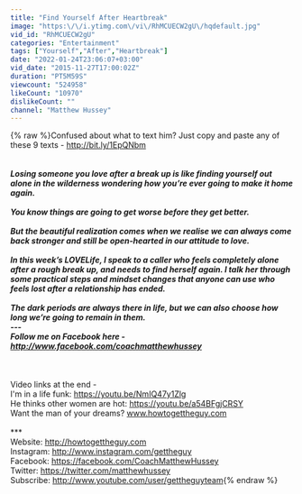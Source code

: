 ```yaml
---
title: "Find Yourself After Heartbreak"
image: "https:\/\/i.ytimg.com\/vi\/RhMCUECW2gU\/hqdefault.jpg"
vid_id: "RhMCUECW2gU"
categories: "Entertainment"
tags: ["Yourself","After","Heartbreak"]
date: "2022-01-24T23:06:07+03:00"
vid_date: "2015-11-27T17:00:02Z"
duration: "PT5M59S"
viewcount: "524958"
likeCount: "10970"
dislikeCount: ""
channel: "Matthew Hussey"
---
```

{% raw %}Confused about what to text him? Just copy and paste any of these 9 texts - <a rel="nofollow" target="blank" href="http://bit.ly/1EpQNbm">http://bit.ly/1EpQNbm</a><br /><br />***<br />Losing someone you love after a break up is like finding yourself out alone in the wilderness wondering how you’re ever going to make it home again.<br /> <br />You know things are going to get worse before they get better.<br /> <br />But the beautiful realization comes when we realise we can always come back stronger and still be open-hearted in our attitude to love.<br /> <br />In this week’s LOVELife, I speak to a caller who feels completely alone after a rough break up, and needs to find herself again. I talk her through some practical steps and mindset changes that anyone can use who feels lost after a relationship has ended.<br /> <br />The dark periods are always there in life, but we can also choose how long we’re going to remain in them. <br />---<br />Follow me on Facebook here - <a rel="nofollow" target="blank" href="http://www.facebook.com/coachmatthewhussey">http://www.facebook.com/coachmatthewhussey</a><br /><br />***<br /><br />Video links at the end -<br />I'm in a life funk: <a rel="nofollow" target="blank" href="https://youtu.be/NmIQ47y1Zlg">https://youtu.be/NmIQ47y1Zlg</a><br />He thinks other women are hot: <a rel="nofollow" target="blank" href="https://youtu.be/a54BFgjCRSY">https://youtu.be/a54BFgjCRSY</a><br />Want the man of your dreams? www.howtogettheguy.com<br /><br />***<br />Website: <a rel="nofollow" target="blank" href="http://howtogettheguy.com">http://howtogettheguy.com</a><br />Instagram: <a rel="nofollow" target="blank" href="http://www.instagram.com/gettheguy">http://www.instagram.com/gettheguy</a><br />Facebook: <a rel="nofollow" target="blank" href="https://facebook.com/CoachMatthewHussey">https://facebook.com/CoachMatthewHussey</a><br />Twitter: <a rel="nofollow" target="blank" href="https://twitter.com/matthewhussey">https://twitter.com/matthewhussey</a><br />Subscribe: <a rel="nofollow" target="blank" href="http://www.youtube.com/user/gettheguyteam">http://www.youtube.com/user/gettheguyteam</a>{% endraw %}
